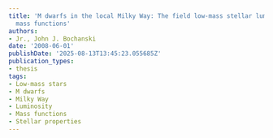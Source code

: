 ```yaml
---
title: 'M dwarfs in the local Milky Way: The field low-mass stellar luminosity and
  mass functions'
authors:
- Jr., John J. Bochanski
date: '2008-06-01'
publishDate: '2025-08-13T13:45:23.055685Z'
publication_types:
- thesis
tags:
- Low-mass stars
- M dwarfs
- Milky Way
- Luminosity
- Mass functions
- Stellar properties
---
```

